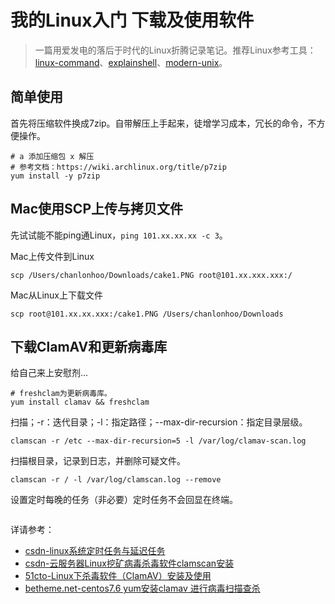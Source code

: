 # 我的Linux入门 下载及使用软件

> 一篇用爱发电的落后于时代的Linux折腾记录笔记。推荐Linux参考工具：[linux-command](https://wangchujiang.com/linux-command/)、[explainshell](https://www.explainshell.com)、[modern-unix](https://github.com/ibraheemdev/modern-unix)。

## 简单使用

首先将压缩软件换成7zip。自带解压上手起来，徒增学习成本，冗长的命令，不方便操作。

```
# a 添加压缩包 x 解压
# 参考文档：https://wiki.archlinux.org/title/p7zip
yum install -y p7zip
```

## Mac使用SCP上传与拷贝文件

先试试能不能ping通Linux，`ping 101.xx.xx.xx -c 3`。

Mac上传文件到Linux

```
scp /Users/chanlonhoo/Downloads/cake1.PNG root@101.xx.xxx.xxx:/
```

Mac从Linux上下载文件

```
scp root@101.xx.xx.xxx:/cake1.PNG /Users/chanlonhoo/Downloads
```

## 下载ClamAV和更新病毒库

给自己来上安慰剂...

```
# freshclam为更新病毒库。
yum install clamav && freshclam
```

扫描；-r：迭代目录；-l：指定路径；--max-dir-recursion：指定目录层级。

```
clamscan -r /etc --max-dir-recursion=5 -l /var/log/clamav-scan.log
```

扫描根目录，记录到日志，并删除可疑文件。

```
clamscan -r / -l /var/log/clamscan.log --remove
```

设置定时每晚的任务（非必要）定时任务不会回显在终端。

```

```


详请参考：

* [csdn-linux系统定时任务与延迟任务](https://blog.csdn.net/westos_yanzheng/article/details/126604664)
* [csdn-云服务器Linux挖矿病毒杀毒软件clamscan安装](https://blog.csdn.net/m0_59069586/article/details/126956289)
* [51cto-Linux下杀毒软件（ClamAV）安装及使用](https://blog.51cto.com/u_9691128/4293334)
* [betheme.net-centos7.6 yum安装clamav 进行病毒扫描查杀](https://betheme.net/news/txtlist_i98729v.html)
